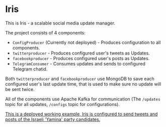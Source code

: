 # Iris

This is Iris - a scalable social media update manager.

The project consists of 4 components:
 - `ConfigProducer` (Currently not deployed) - Produces configuration to all components.
 - `twitterproducer` - Produces configured user's tweets as Updates.
 - `facebookproducer` - Produces configured user's posts as Updates.
 - `TelegramConsumer` - Consumes updates and sends to configured Telegram chatid.

Both `twitterproducer` and `facebookproducer` use MongoDB to save each configured user's last update time, that is used to make sure no update will be sent twice.

All of the components use Apache Kafka for communication (The `/updates` topic for all updates, `/configs` topic for configurations).

[This is a deployed working example, Iris is configured to send tweets and posts of the Israeli 'Yamina' party candidates.](https://t.me/YaminaUpdates)